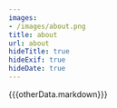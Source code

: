 ```yaml
---
images:
- /images/about.png
title: about
url: about
hideTitle: true
hideExif: true
hideDate: true
---
```


{{{otherData.markdown}}}
